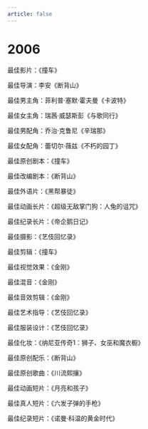 ```yaml
---
article: false
---
```


# 2006

最佳影片：《撞车》

最佳导演：李安《断背山》

最佳男主角：菲利普·塞默·霍夫曼《卡波特》

最佳女主角：瑞茜·威瑟斯彭《与歌同行》

最佳男配角：乔治·克鲁尼《辛瑞那》

最佳女配角：蕾切尔·薇兹《不朽的园丁》

最佳原创剧本：《撞车》

最佳改编剧本：《断背山》

最佳外语片：《黑帮暴徒》

最佳动画长片：《超级无敌掌门狗：人兔的诅咒》

最佳纪录长片：《帝企鹅日记》

最佳摄影：《艺伎回忆录》

最佳剪辑：《撞车》

最佳视觉效果：《金刚》

最佳混音：《金刚》

最佳音效剪辑：《金刚》

最佳艺术指导：《艺伎回忆录》

最佳服装设计：《艺伎回忆录》

最佳化妆：《纳尼亚传奇1：狮子、女巫和魔衣橱》

最佳原创配乐：《断背山》

最佳原创歌曲：《川流熙攘》

最佳动画短片：《月亮和孩子》

最佳真人短片：《六发子弹的手枪》

最佳纪录短片：《诺曼·科温的黄金时代》